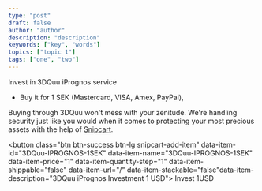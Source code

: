 ```yaml
---
type: "post"
draft: false
author: "author"
description: "description"
keywords: ["key", "words"]
topics: ["topic 1"]
tags: ["one", "two"]
---
```



Invest in 3DQuu iPrognos service
 
 - Buy it for 1 SEK (Mastercard, VISA, Amex, PayPal),

Buying through 3DQuu won't mess with your zenitude. We're handling security just like you would when it comes to protecting your most precious assets with the help of [Snipcart](https://snipcart.com/security).

<button class="btn btn-success btn-lg snipcart-add-item" data-item-id="3DQuu-IPROGNOS-1SEK" data-item-name="3DQuu-IPROGNOS-1SEK"  data-item-price="1" data-item-quantity-step="1" data-item-shippable="false" data-item-url="/" data-item-stackable="false"data-item-description="3DQuu iPrognos Investment 1 USD">
Invest 1USD
</button>
